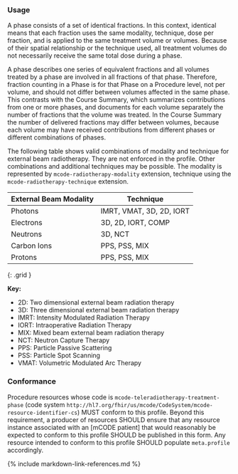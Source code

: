 
### Usage
A phase consists of a set of identical fractions. In this context, identical means that each fraction uses the same modality, technique, dose per fraction, and is applied to the same treatment volume or volumes. Because of their spatial relationship or the technique used, all treatment volumes do not necessarily receive the same total dose during a phase.

A phase describes one series of equivalent fractions and all volumes treated by a phase are involved in all fractions of that phase. Therefore, fraction counting in a Phase is for that Phase on a Procedure level, not per volume, and should not differ between volumes affected in the same phase. This contrasts with the Course Summary, which summarizes contributions from one or more phases, and documents for each volume separately the number of fractions that the volume was treated. In the Course Summary the number of delivered fractions may differ between volumes, because each volume may have received contributions from different phases or different combinations of phases.

The following table shows valid combinations of modality and technique for external beam radiotherapy. They are not enforced in the profile. Other combinations and additional techniques may be possible. The modality is represented by `mcode-radiotherapy-modality` extension, technique using the `mcode-radiotherapy-technique` extension.


| **External Beam Modality** | **Technique**          |
| ------------------------ | ------------------------ |
| Photons                  | IMRT, VMAT, 3D, 2D, IORT |
| Electrons                | 3D, 2D, IORT, COMP       |
| Neutrons                 | 3D, NCT                  |
| Carbon Ions              | PPS, PSS, MIX            |
| Protons                  | PPS, PSS, MIX            |
{: .grid }

**Key:**

* 2D: Two dimensional external beam radiation therapy 
* 3D: Three dimensional external beam radiation therapy 
* IMRT: Intensity Modulated Radiation Therapy
* IORT: Intraoperative Radiation Therapy
* MIX: Mixed beam external beam radiation therapy
* NCT: Neutron Capture Therapy
* PPS: Particle Passive Scattering
* PSS: Particle Spot Scanning
* VMAT: Volumetric Modulated Arc Therapy

### Conformance

Procedure resources whose code is `mcode-teleradiotherapy-treatment-phase` (code system `http://hl7.org/fhir/us/mcode/CodeSystem/mcode-resource-identifier-cs`) MUST conform to this profile. Beyond this requirement, a producer of resources SHOULD ensure that any resource instance associated with an [mCODE patient] that would reasonably be expected to conform to this profile SHOULD be published in this form. Any resource intended to conform to this profile SHOULD populate `meta.profile` accordingly.

{% include markdown-link-references.md %}